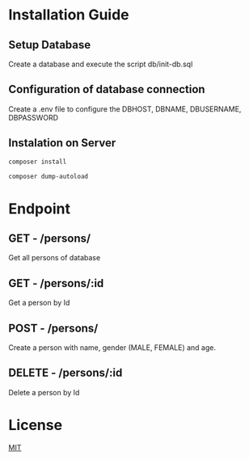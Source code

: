 # Installation Guide

## Setup Database

Create a database and execute the script db/init-db.sql

## Configuration of database connection

Create a .env file to configure the DBHOST, DBNAME, DBUSERNAME, DBPASSWORD

## Instalation on Server
```bash
composer install

composer dump-autoload
```

# Endpoint

## GET - /persons/

Get all persons of database

## GET - /persons/:id

Get a person by Id

## POST - /persons/

Create a person with name, gender (MALE, FEMALE) and age.

## DELETE - /persons/:id

Delete a person by Id


# License

[MIT](https://choosealicense.com/licenses/mit/)